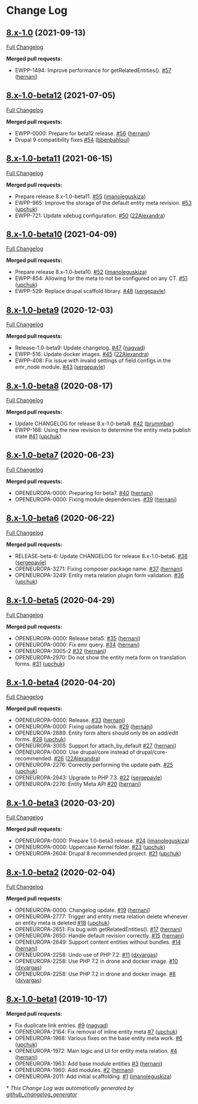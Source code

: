 # Change Log

## [8.x-1.0](https://github.com/openeuropa/entity_meta_relation/tree/8.x-1.0) (2021-09-13)
[Full Changelog](https://github.com/openeuropa/entity_meta_relation/compare/8.x-1.0-beta12...8.x-1.0)

**Merged pull requests:**

- EWPP-1494: Improve performance for getRelatedEntities\(\). [\#57](https://github.com/openeuropa/entity_meta_relation/pull/57) ([hernani](https://github.com/hernani))

## [8.x-1.0-beta12](https://github.com/openeuropa/entity_meta_relation/tree/8.x-1.0-beta12) (2021-07-05)
[Full Changelog](https://github.com/openeuropa/entity_meta_relation/compare/8.x-1.0-beta11...8.x-1.0-beta12)

**Merged pull requests:**

- EWPP-0000: Prepare for beta12 release. [\#56](https://github.com/openeuropa/entity_meta_relation/pull/56) ([hernani](https://github.com/hernani))
- Drupal 9 compatibility fixes [\#54](https://github.com/openeuropa/entity_meta_relation/pull/54) ([bbenbahloul](https://github.com/bbenbahloul))

## [8.x-1.0-beta11](https://github.com/openeuropa/entity_meta_relation/tree/8.x-1.0-beta11) (2021-06-15)
[Full Changelog](https://github.com/openeuropa/entity_meta_relation/compare/8.x-1.0-beta10...8.x-1.0-beta11)

**Merged pull requests:**

- Prepare release 8.x-1.0-beta11. [\#55](https://github.com/openeuropa/entity_meta_relation/pull/55) ([imanoleguskiza](https://github.com/imanoleguskiza))
- EWPP-965: Improve the storage of the default entity meta revision. [\#53](https://github.com/openeuropa/entity_meta_relation/pull/53) ([upchuk](https://github.com/upchuk))
- EWPP-721: Update xdebug configuration. [\#50](https://github.com/openeuropa/entity_meta_relation/pull/50) ([22Alexandra](https://github.com/22Alexandra))

## [8.x-1.0-beta10](https://github.com/openeuropa/entity_meta_relation/tree/8.x-1.0-beta10) (2021-04-09)
[Full Changelog](https://github.com/openeuropa/entity_meta_relation/compare/8.x-1.0-beta9...8.x-1.0-beta10)

**Merged pull requests:**

- Prepare release 8.x-1.0-beta10. [\#52](https://github.com/openeuropa/entity_meta_relation/pull/52) ([imanoleguskiza](https://github.com/imanoleguskiza))
- EWPP-854: Allowing for the meta to not be configured on any CT. [\#51](https://github.com/openeuropa/entity_meta_relation/pull/51) ([upchuk](https://github.com/upchuk))
- EWPP-529: Replace drupal scaffold library. [\#48](https://github.com/openeuropa/entity_meta_relation/pull/48) ([sergepavle](https://github.com/sergepavle))

## [8.x-1.0-beta9](https://github.com/openeuropa/entity_meta_relation/tree/8.x-1.0-beta9) (2020-12-03)
[Full Changelog](https://github.com/openeuropa/entity_meta_relation/compare/8.x-1.0-beta8...8.x-1.0-beta9)

**Merged pull requests:**

- Release-1.0-beta9: Update changelog. [\#47](https://github.com/openeuropa/entity_meta_relation/pull/47) ([nagyad](https://github.com/nagyad))
- EWPP-516: Update docker images. [\#45](https://github.com/openeuropa/entity_meta_relation/pull/45) ([22Alexandra](https://github.com/22Alexandra))
- EWPP-408: Fix issue with invalid settings of field configs in the emr\_node module. [\#43](https://github.com/openeuropa/entity_meta_relation/pull/43) ([sergepavle](https://github.com/sergepavle))

## [8.x-1.0-beta8](https://github.com/openeuropa/entity_meta_relation/tree/8.x-1.0-beta8) (2020-08-17)
[Full Changelog](https://github.com/openeuropa/entity_meta_relation/compare/8.x-1.0-beta7...8.x-1.0-beta8)

**Merged pull requests:**

- Update CHANGELOG for release 8.x-1.0-beta8. [\#42](https://github.com/openeuropa/entity_meta_relation/pull/42) ([brummbar](https://github.com/brummbar))
- EWPP-168: Using the new revision to determine the entity meta publish state [\#41](https://github.com/openeuropa/entity_meta_relation/pull/41) ([upchuk](https://github.com/upchuk))

## [8.x-1.0-beta7](https://github.com/openeuropa/entity_meta_relation/tree/8.x-1.0-beta7) (2020-06-23)
[Full Changelog](https://github.com/openeuropa/entity_meta_relation/compare/8.x-1.0-beta6...8.x-1.0-beta7)

**Merged pull requests:**

- OPENEUROPA-0000: Preparing for beta7. [\#40](https://github.com/openeuropa/entity_meta_relation/pull/40) ([hernani](https://github.com/hernani))
- OPENEUROPA-0000: Fixing module dependencies. [\#39](https://github.com/openeuropa/entity_meta_relation/pull/39) ([hernani](https://github.com/hernani))

## [8.x-1.0-beta6](https://github.com/openeuropa/entity_meta_relation/tree/8.x-1.0-beta6) (2020-06-22)
[Full Changelog](https://github.com/openeuropa/entity_meta_relation/compare/8.x-1.0-beta5...8.x-1.0-beta6)

**Merged pull requests:**

- RELEASE-beta-6: Update CHANGELOG for release 8.x-1.0-beta6. [\#38](https://github.com/openeuropa/entity_meta_relation/pull/38) ([sergepavle](https://github.com/sergepavle))
- OPENEUROPA-3271: Fixing composer package name. [\#37](https://github.com/openeuropa/entity_meta_relation/pull/37) ([hernani](https://github.com/hernani))
- OPENEUROPA-3249: Entity meta relation plugin form validation. [\#36](https://github.com/openeuropa/entity_meta_relation/pull/36) ([upchuk](https://github.com/upchuk))

## [8.x-1.0-beta5](https://github.com/openeuropa/entity_meta_relation/tree/8.x-1.0-beta5) (2020-04-29)
[Full Changelog](https://github.com/openeuropa/entity_meta_relation/compare/8.x-1.0-beta4...8.x-1.0-beta5)

**Merged pull requests:**

- OPENEUROPA-0000: Release beta5. [\#35](https://github.com/openeuropa/entity_meta_relation/pull/35) ([hernani](https://github.com/hernani))
- OPENEUROPA-0000: Fix emr query. [\#34](https://github.com/openeuropa/entity_meta_relation/pull/34) ([hernani](https://github.com/hernani))
- OPENEUROPA-3005-2 [\#32](https://github.com/openeuropa/entity_meta_relation/pull/32) ([hernani](https://github.com/hernani))
- OPENEUROPA-2970: Do not show the entity meta form on translation forms. [\#31](https://github.com/openeuropa/entity_meta_relation/pull/31) ([upchuk](https://github.com/upchuk))

## [8.x-1.0-beta4](https://github.com/openeuropa/entity_meta_relation/tree/8.x-1.0-beta4) (2020-04-20)
[Full Changelog](https://github.com/openeuropa/entity_meta_relation/compare/8.x-1.0-beta3...8.x-1.0-beta4)

**Merged pull requests:**

- OPENEUROPA-0000: Release. [\#33](https://github.com/openeuropa/entity_meta_relation/pull/33) ([hernani](https://github.com/hernani))
- OPENEUROPA-0000: Fixing update hook. [\#29](https://github.com/openeuropa/entity_meta_relation/pull/29) ([hernani](https://github.com/hernani))
- OPENEUROPA-2889: Entity form alters should only be on add/edit forms. [\#28](https://github.com/openeuropa/entity_meta_relation/pull/28) ([upchuk](https://github.com/upchuk))
- OPENEUROPA-3005: Support for attach\_by\_default [\#27](https://github.com/openeuropa/entity_meta_relation/pull/27) ([hernani](https://github.com/hernani))
- OPENEUROPA-0000: Use drupal/core instead of drupal/core-recommended. [\#26](https://github.com/openeuropa/entity_meta_relation/pull/26) ([22Alexandra](https://github.com/22Alexandra))
- OPENEUROPA-2276: Correctly performing the update path. [\#25](https://github.com/openeuropa/entity_meta_relation/pull/25) ([upchuk](https://github.com/upchuk))
- OPENEUROPA-2943: Upgrade to PHP 7.3. [\#22](https://github.com/openeuropa/entity_meta_relation/pull/22) ([sergepavle](https://github.com/sergepavle))
- OPENEUROPA-2276: Entity Meta API [\#20](https://github.com/openeuropa/entity_meta_relation/pull/20) ([hernani](https://github.com/hernani))

## [8.x-1.0-beta3](https://github.com/openeuropa/entity_meta_relation/tree/8.x-1.0-beta3) (2020-03-20)
[Full Changelog](https://github.com/openeuropa/entity_meta_relation/compare/8.x-1.0-beta2...8.x-1.0-beta3)

**Merged pull requests:**

- OPENEUROPA-0000: Prepare 1.0-beta3 release. [\#24](https://github.com/openeuropa/entity_meta_relation/pull/24) ([imanoleguskiza](https://github.com/imanoleguskiza))
- OPENEUROPA-0000: Uppercase Kernel folder. [\#23](https://github.com/openeuropa/entity_meta_relation/pull/23) ([upchuk](https://github.com/upchuk))
- OPENEUROPA-2604: Drupal 8 recommended project. [\#21](https://github.com/openeuropa/entity_meta_relation/pull/21) ([upchuk](https://github.com/upchuk))

## [8.x-1.0-beta2](https://github.com/openeuropa/entity_meta_relation/tree/8.x-1.0-beta2) (2020-02-04)
[Full Changelog](https://github.com/openeuropa/entity_meta_relation/compare/8.x-1.0-beta1...8.x-1.0-beta2)

**Merged pull requests:**

- OPENEUROPA-0000: Changelog update. [\#19](https://github.com/openeuropa/entity_meta_relation/pull/19) ([hernani](https://github.com/hernani))
- OPENEUROPA-2777: Trigger and entity meta relation delete whenever an entity meta is deleted [\#18](https://github.com/openeuropa/entity_meta_relation/pull/18) ([upchuk](https://github.com/upchuk))
- OPENEUROPA-2651: Fix bug with getRelatedEntities\(\). [\#17](https://github.com/openeuropa/entity_meta_relation/pull/17) ([hernani](https://github.com/hernani))
- OPENEUROPA-2650: Handle default revision correctly. [\#15](https://github.com/openeuropa/entity_meta_relation/pull/15) ([hernani](https://github.com/hernani))
- OPENEUROPA-2649: Support content entities without bundles. [\#14](https://github.com/openeuropa/entity_meta_relation/pull/14) ([hernani](https://github.com/hernani))
- OPENEUROPA-2258: Undo use of PHP 7.2. [\#11](https://github.com/openeuropa/entity_meta_relation/pull/11) ([dxvargas](https://github.com/dxvargas))
- OPENEUROPA-2258: Use PHP 7.2 in drone and docker image. [\#10](https://github.com/openeuropa/entity_meta_relation/pull/10) ([dxvargas](https://github.com/dxvargas))
- OPENEUROPA-2258: Use PHP 7.2 in drone and docker image. [\#8](https://github.com/openeuropa/entity_meta_relation/pull/8) ([dxvargas](https://github.com/dxvargas))

## [8.x-1.0-beta1](https://github.com/openeuropa/entity_meta_relation/tree/8.x-1.0-beta1) (2019-10-17)
**Merged pull requests:**

- Fix duplicate link entries. [\#9](https://github.com/openeuropa/entity_meta_relation/pull/9) ([nagyad](https://github.com/nagyad))
- OPENEUROPA-2164: Fix removal of inline entity meta [\#7](https://github.com/openeuropa/entity_meta_relation/pull/7) ([upchuk](https://github.com/upchuk))
- OPENEUROPA-1968: Various fixes on the base entity meta work. [\#6](https://github.com/openeuropa/entity_meta_relation/pull/6) ([upchuk](https://github.com/upchuk))
- OPENEUROPA-1972: Main logic and UI for entity meta relation. [\#4](https://github.com/openeuropa/entity_meta_relation/pull/4) ([hernani](https://github.com/hernani))
- OPENEUROPA-1963: Add base module entities  [\#3](https://github.com/openeuropa/entity_meta_relation/pull/3) ([hernani](https://github.com/hernani))
- OPENEUROPA-1960: Add modules. [\#2](https://github.com/openeuropa/entity_meta_relation/pull/2) ([hernani](https://github.com/hernani))
- OPENEUROPA-2011: Add initial scaffolding. [\#1](https://github.com/openeuropa/entity_meta_relation/pull/1) ([imanoleguskiza](https://github.com/imanoleguskiza))



\* *This Change Log was automatically generated by [github_changelog_generator](https://github.com/skywinder/Github-Changelog-Generator)*